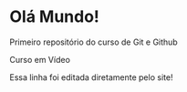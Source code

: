 # Olá Mundo!
 Primeiro repositório do curso de Git e Github

 Curso em Vídeo
 
 Essa linha foi editada diretamente pelo site!
